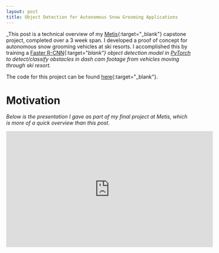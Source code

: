 ```yaml
---
layout: post
title: Object Detection for Autonomous Snow Grooming Applications
---
```


_This post is a technical overview of my [Metis](https://thisismetis.com){:target="_blank"} capstone project, completed 
over a 3 week span. I developed a proof of concept for autonomous snow grooming vehicles at ski resorts. I accomplished 
this by training a [Faster R-CNN](https://arxiv.org/abs/1506.01497){:target="_blank"} object detection model in 
[PyTorch](https://pytorch.org/) to detect/classify obstacles in dash cam footage from vehicles moving through ski 
resort._

The code for this project can be found [here](https://github.com/stephenjkaplan/snow-grooming-object-detection){:target="_blank"}.



# Motivation


_Below is the presentation I gave as part of my final project at Metis, which is more of a
quick overview than this post_.

<p align="center">
<iframe width="560" height="315" src="https://www.youtube.com/embed/NhGajxs4t1Q" frameborder="0" allow="accelerometer; autoplay; clipboard-write; encrypted-media; gyroscope; picture-in-picture" allowfullscreen></iframe>
</p>